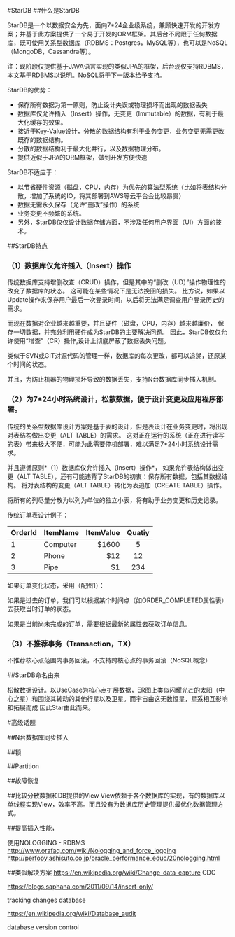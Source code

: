 #StarDB
##什么是StarDB

StarDB是一个以数据安全为先，面向7*24企业级系统，兼顾快速开发的开发方案；并基于此方案提供了一个易于开发的ORM框架。其后台不局限于任何数据库，既可使用关系型数据库（RDBMS：Postgres，MySQL等），也可以是NoSQL（MongoDB，Cassandra等）。

注：现阶段仅提供基于JAVA语言实现的类似JPA的框架，后台现仅支持RDBMS，本文基于RDBMS以说明。NoSQL将于下一版本给予支持。

StarDB的优势：

- 保存所有数据为第一原则，防止设计失误或物理损坏而出现的数据丢失
- 数据库仅允许插入（Insert）操作，无变更（Immutable）的数据，有利于最大化缓存的效果。
- 接近于Key-Value设计，分散的数据结构有利于业务变更，业务变更无需更改既存的数据结构。
- 分散的数据结构利于最大化并行，以及数据物理分布。
- 提供近似于JPA的ORM框架，做到开发方便快速

StarDB不适应于：

- 以节省硬件资源（磁盘，CPU，内存）为优先的算法型系统（比如将表结构分散，增加了系统的IO，将其部署到AWS等云平台会比较昂贵）
- 数据无需永久保存（允许“删改”操作）的系统
- 业务变更不频繁的系统。
- 另外，StarDB仅仅设计数据存储方面，不涉及任何用户界面（UI）方面的技术。

##StarDB特点
### （1）数据库仅允许插入（Insert）操作

传统数据库支持增删改查（CRUD）操作，但是其中的“删改（UD）”操作物理性的改变了数据库的状态。
这可能在某些情况下是无法挽回的损失。
比方说，如果以Update操作来保存用户最后一次登录时间，以后将无法满足调查用户登录历史的需求。

而现在数据对企业越来越重要，并且硬件（磁盘，CPU，内存）越来越廉价，
保存一切数据，并充分利用硬件成为StarDB的主要解决问题。
因此，StarDB仅仅允许使用“增查”（CR）操作,设计上彻底屏蔽了数据丢失问题。

类似于SVN或GIT对源代码的管理一样，数据库的每次更改，都可以追溯，还原某个时间的状态。

并且，为防止机器的物理损坏导致的数据丢失，支持N台数据库同步插入机制。

### （2）为7*24小时系统设计，松散数据，便于设计变更及应用程序部署。

传统的关系型数据库设计方案是基于表的设计，但是表设计在业务变更时，将出现对表结构做出变更（ALT TABLE）的需求。
这对正在运行的系统（正在进行读写的表）带来极大不便，可能为此需要停机部署，难以满足7*24小时系统设计需求。

并且遵循原则*（1）数据库仅允许插入（Insert）操作*，
如果允许表结构做出变更（ALT TABLE），还有可能违背了StarDB的初衷：保存所有数据，包括其数据结构。
将对表结构的变更（ALT TABLE）转化为表追加（CREATE TABLE）操作。


将所有的列尽量分散为以列为单位的独立小表，将有助于业务变更和历史记录。

传统订单表设计例子：

| OrderId | ItemName  | ItemValue | Quatiy   |
| :--- | :------- | ----: | :---: |
| 1    | Computer | $1600 |  5    |
| 2    | Phone    | $12   |  12   |
| 3    | Pipe     | $1    |  234  | 

如果订单变化状态，采用（配图1）：

<!--
<div style="width: 480px; height: 360px; margin: 10px; position: relative;"><iframe allowfullscreen frameborder="0" style="width:480px; height:360px" src="https://www.lucidchart.com/documents/embeddedchart/356559f7-eb9b-404d-b4fa-3f86ba23dd74" id="n-S-R0oTNwuP"></iframe></div>
-->


如果是过去的订单，我们可以根据某个时间点（如ORDER_COMPLETED属性表）去获取当时订单的状态。

如果是当前尚未完成的订单，需要根据最新的属性去获取订单信息。



### （3）不推荐事务（Transaction，TX）


不推荐核心点范围内事务回滚，不支持跨核心点的事务回滚（NoSQL概念）



##StarDB命名由来

松散数据设计。以UseCase为核心点扩展数据，ER图上类似闪耀光芒的太阳（中心之星）和围绕其转动的其他行星以及卫星。而宇宙由这无数恒星，星系相互影响和拓展而成
因此Star由此而来。






#高级话题

##N台数据库同步插入

##锁

##Partition

##故障恢复

##比较分散数据和DB提供的View
View依赖于各个数据库的实现，有的数据库以单线程实现View，效率不高。而且没有为数据库历史管理提供最优化数据管理方式。

##提高插入性能，

使用NOLOGGING - RDBMS 
http://www.orafaq.com/wiki/Nologging_and_force_logging
http://perfopy.ashisuto.co.jp/oracle_performance_educ/20nologging.html



##类似解决方案
https://en.wikipedia.org/wiki/Change_data_capture   CDC

https://blogs.saphana.com/2011/09/14/insert-only/

tracking changes database

https://en.wikipedia.org/wiki/Database_audit

database version control




